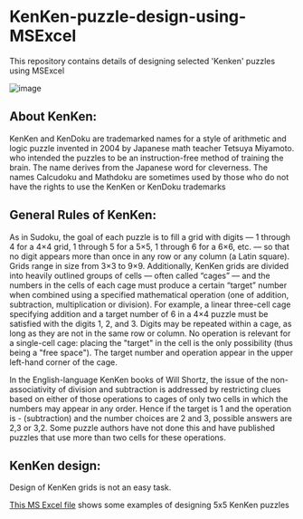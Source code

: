# KenKen-puzzle-design-using-MSExcel
This repository contains details of designing selected 'Kenken' puzzles using MSExcel

![image](https://user-images.githubusercontent.com/62956111/129147530-dc828015-5c21-41d4-88ee-a00cc03d6534.png)

## About KenKen:
KenKen and KenDoku are trademarked names for a style of arithmetic and logic puzzle invented in 2004 by Japanese math teacher Tetsuya Miyamoto. who intended the puzzles to be an instruction-free method of training the brain. The name derives from the Japanese word for cleverness. The names Calcudoku and Mathdoku are sometimes used by those who do not have the rights to use the KenKen or KenDoku trademarks

## General Rules of KenKen:
As in Sudoku, the goal of each puzzle is to fill a grid with digits –– 1 through 4 for a 4×4 grid, 1 through 5 for a 5×5, 1 through 6 for a 6×6, etc. –– so that no digit appears more than once in any row or any column (a Latin square). Grids range in size from 3×3 to 9×9. Additionally, KenKen grids are divided into heavily outlined groups of cells –– often called “cages” –– and the numbers in the cells of each cage must produce a certain “target” number when combined using a specified mathematical operation (one of addition, subtraction, multiplication or division). For example, a linear three-cell cage specifying addition and a target number of 6 in a 4×4 puzzle must be satisfied with the digits 1, 2, and 3. Digits may be repeated within a cage, as long as they are not in the same row or column. No operation is relevant for a single-cell cage: placing the "target" in the cell is the only possibility (thus being a "free space"). The target number and operation appear in the upper left-hand corner of the cage.

In the English-language KenKen books of Will Shortz, the issue of the non-associativity of division and subtraction is addressed by restricting clues based on either of those operations to cages of only two cells in which the numbers may appear in any order. Hence if the target is 1 and the operation is - (subtraction) and the number choices are 2 and 3, possible answers are 2,3 or 3,2. Some puzzle authors have not done this and have published puzzles that use more than two cells for these operations.

## KenKen design:
Design of KenKen grids is not an easy task. 

[This MS Excel file](Kenken.xlsx) shows some examples of designing 5x5 KenKen puzzles

